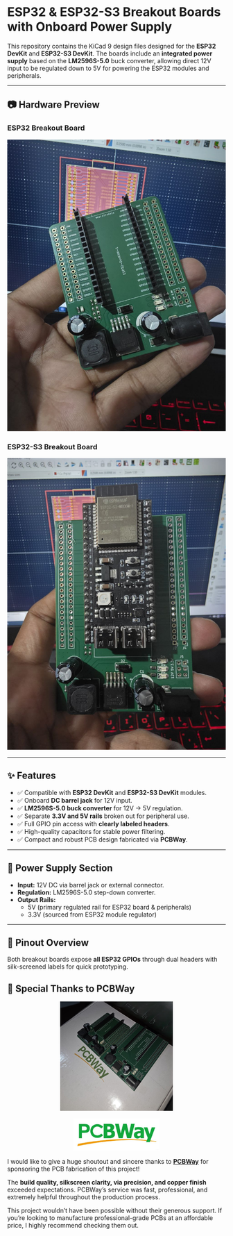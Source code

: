 # ESP32 & ESP32-S3 Breakout Boards with Onboard Power Supply

This repository contains the KiCad 9 design files designed for the **ESP32 DevKit** and **ESP32-S3 DevKit**.  The boards include an **integrated power supply** based on the **LM2596S-5.0** buck converter, allowing direct 12V input to be regulated down to 5V for powering the ESP32 modules and peripherals.

---

## 📷 Hardware Preview
### ESP32 Breakout Board

<p align="center">
  <img src="Assests\photo_2025-09-28_22-46-33.jpg" width="620"/>
</p>


### ESP32-S3 Breakout Board

<p align="center">
  <img src="Assests\photo_2025-09-28_22-46-28.jpg" width="620"/>
</p>

---

## ✨ Features
- ✅ Compatible with **ESP32 DevKit** and **ESP32-S3 DevKit** modules.  
- ✅ Onboard **DC barrel jack** for 12V input.  
- ✅ **LM2596S-5.0 buck converter** for 12V → 5V regulation.  
- ✅ Separate **3.3V and 5V rails** broken out for peripheral use.  
- ✅ Full GPIO pin access with **clearly labeled headers**.  
- ✅ High-quality capacitors for stable power filtering.  
- ✅ Compact and robust PCB design fabricated via **PCBWay**.  

---

## 🔌 Power Supply Section
- **Input:** 12V DC via barrel jack or external connector.  
- **Regulation:** LM2596S-5.0 step-down converter.  
- **Output Rails:**
  - 5V (primary regulated rail for ESP32 board & peripherals)
  - 3.3V (sourced from ESP32 module regulator)

---

## 📐 Pinout Overview
Both breakout boards expose **all ESP32 GPIOs** through dual headers with silk-screened labels for quick prototyping.


## 🎉 Special Thanks to PCBWay


<div align="center">
  <img src="Assests\photo_2025-09-28_22-46-10.jpg" width="260">
</div>

<p align="center">
  <a href="https://www.pcbway.com/" target="_blank">
    <img src="https://github.com/AvishkaVishwa/12V-DC-Motor-Speed-Controller-PCB-Design-using-KiCAD/blob/0191b6e02eeb30e176867d2a93ebec854536829a/Images/pcbwaylogo.jpg" alt="PCBWay" width="200"/>
  </a>

</p>

I would like to give a huge shoutout and sincere thanks to **[PCBWay](https://www.pcbway.com/)** for sponsoring the PCB fabrication of this project!

The **build quality, silkscreen clarity, via precision, and copper finish** exceeded expectations. PCBWay’s service was fast, professional, and extremely helpful throughout the production process.

This project wouldn’t have been possible without their generous support. If you’re looking to manufacture professional-grade PCBs at an affordable price, I highly recommend checking them out.
